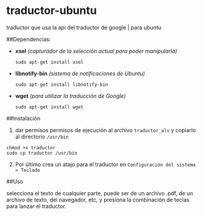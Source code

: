 # traductor-ubuntu

traductor que usa la api del traductor de google | para ubuntu

##Dependencias:

- **xsel** *(capturador de la selección actual para poder manipularla)*

  ```sudo apt-get install xsel```
  
- **libnotify-bin** *(sistema de notificaciones de Ubuntu)*

  ```sudo apt-get install libnotify-bin```
  
- **wget** *(para utilizar la traducción de Google)*

  ```sudo apt-get install wget```

##Instalación

1. dar permisos permisos de ejecución al archivo `traductor_alv` y copiarlo al directorio `/usr/bin`

  ```
  chmod +x traductor
  sudo cp traductor /usr/bin
  ```

2. Por último crea un atajo para el traductor en `Configuración del sistema > Teclado`

##Uso

selecciona el texto de cualquier parte, puede ser de un archivo .pdf, de un archivo de texto, del navegador, etc, y presiona la combinación de teclas para lanzar el traductor.
